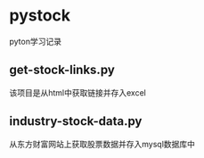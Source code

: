 # pystock
pyton学习记录

## get-stock-links.py
该项目是从html中获取链接并存入excel
## industry-stock-data.py
从东方财富网站上获取股票数据并存入mysql数据库中
